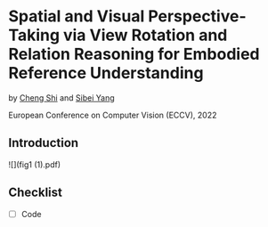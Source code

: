 # Spatial and Visual Perspective-Taking via View Rotation and Relation Reasoning for Embodied Reference Understanding

by [Cheng Shi](https://yixchen.github.io/) and [Sibei Yang](http://www.siyuanhuang.com/)

European Conference on Computer Vision (ECCV), 2022

## Introduction

![](fig1 (1).pdf)

## Checklist

+ [ ] Code
